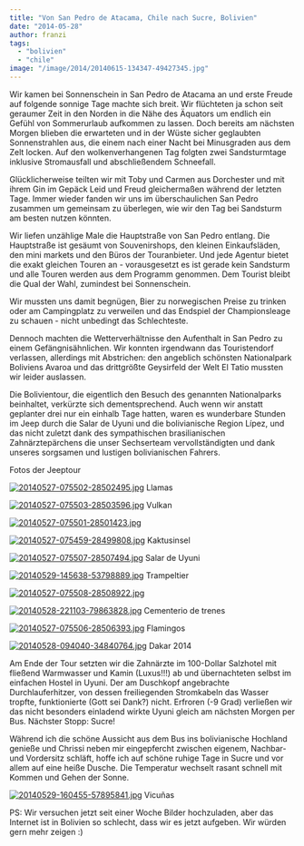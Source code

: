 ```yaml
---
title: "Von San Pedro de Atacama, Chile nach Sucre, Bolivien"
date: "2014-05-28"
author: franzi
tags: 
  - "bolivien"
  - "chile"
image: "/image/2014/20140615-134347-49427345.jpg"
---
```


Wir kamen bei Sonnenschein in San Pedro de Atacama an und erste Freude auf folgende sonnige Tage machte sich breit. Wir flüchteten ja schon seit geraumer Zeit in den Norden in die Nähe des Äquators um endlich ein Gefühl von Sommerurlaub aufkommen zu lassen. Doch bereits am nächsten Morgen blieben die erwarteten und in der Wüste sicher geglaubten Sonnenstrahlen aus, die einem nach einer Nacht bei Minusgraden aus dem Zelt locken. Auf den wolkenverhangenen Tag folgten zwei Sandsturmtage inklusive Stromausfall und abschließendem Schneefall.

Glücklicherweise teilten wir mit Toby und Carmen aus Dorchester und mit ihrem Gin im Gepäck Leid und Freud gleichermaßen während der letzten Tage. Immer wieder fanden wir uns im überschaulichen San Pedro zusammen um gemeinsam zu überlegen, wie wir den Tag bei Sandsturm am besten nutzen könnten.

Wir liefen unzählige Male die Hauptstraße von San Pedro entlang. Die Hauptstraße ist gesäumt von Souvenirshops, den kleinen Einkaufsläden, den mini markets und den Büros der Touranbieter. Und jede Agentur bietet die exakt gleichen Touren an - vorausgesetzt es ist gerade kein Sandsturm und alle Touren werden aus dem Programm genommen. Dem Tourist bleibt die Qual der Wahl, zumindest bei Sonnenschein.

Wir mussten uns damit begnügen, Bier zu norwegischen Preise zu trinken oder am Campingplatz zu verweilen und das Endspiel der Championsleage zu schauen - nicht unbedingt das Schlechteste.

Dennoch machten die Wetterverhältnisse den Aufenthalt in San Pedro zu einem Gefängnisähnlichen. Wir konnten irgendwann das Touristendorf verlassen, allerdings mit Abstrichen: den angeblich schönsten Nationalpark Boliviens Avaroa und das drittgrößte Geysirfeld der Welt El Tatio mussten wir leider auslassen.

Die Bolivientour, die eigentlich den Besuch des genannten Nationalparks beinhaltet, verkürzte sich dementsprechend. Auch wenn wir anstatt geplanter drei nur ein einhalb Tage hatten, waren es wunderbare Stunden im Jeep durch die Salar de Uyuni und die bolivianische Region Lípez, und das nicht zuletzt dank des sympathischen brasilianischen Zahnärztepärchens die unser Sechserteam vervollständigten und dank unseres sorgsamen und lustigen bolivianischen Fahrers.

Fotos der Jeeptour

[![20140527-075502-28502495.jpg](images/20140527-075502-28502495.jpg)](https://hafenstrand.wordpress.com/wp-content/uploads/2014/05/20140527-075502-28502495.jpg) Llamas

[![20140527-075503-28503596.jpg](images/20140527-075503-28503596.jpg)](https://hafenstrand.wordpress.com/wp-content/uploads/2014/05/20140527-075503-28503596.jpg) Vulkan

[![20140527-075501-28501423.jpg](images/20140527-075501-28501423.jpg)](https://hafenstrand.wordpress.com/wp-content/uploads/2014/05/20140527-075501-28501423.jpg)

[![20140527-075459-28499808.jpg](images/20140527-075459-28499808.jpg)](https://hafenstrand.wordpress.com/wp-content/uploads/2014/05/20140527-075459-28499808.jpg) Kaktusinsel

[![20140527-075507-28507494.jpg](images/20140527-075507-28507494.jpg)](https://hafenstrand.wordpress.com/wp-content/uploads/2014/05/20140527-075507-28507494.jpg) Salar de Uyuni

[![20140529-145638-53798889.jpg](images/20140529-145638-53798889.jpg)](https://hafenstrand.wordpress.com/wp-content/uploads/2014/05/20140529-145638-53798889.jpg) Trampeltier

[![20140527-075508-28508922.jpg](images/20140527-075508-28508922.jpg)](https://hafenstrand.wordpress.com/wp-content/uploads/2014/05/20140527-075508-28508922.jpg)

[![20140528-221103-79863828.jpg](images/20140528-221103-79863828.jpg)](https://hafenstrand.wordpress.com/wp-content/uploads/2014/05/20140528-221103-79863828.jpg) Cementerio de trenes

[![20140527-075506-28506393.jpg](images/20140527-075506-28506393.jpg)](https://hafenstrand.wordpress.com/wp-content/uploads/2014/05/20140527-075506-28506393.jpg) Flamingos

[![20140528-094040-34840764.jpg](images/20140528-094040-34840764.jpg)](https://hafenstrand.wordpress.com/wp-content/uploads/2014/05/20140528-094040-34840764.jpg) Dakar 2014

Am Ende der Tour setzten wir die Zahnärzte im 100-Dollar Salzhotel mit fließend Warmwasser und Kamin (Luxus!!!) ab und übernachteten selbst im einfachen Hostel in Uyuni. Der am Duschkopf angebrachte Durchlauferhitzer, von dessen freiliegenden Stromkabeln das Wasser tropfte, funktionierte (Gott sei Dank?) nicht. Erfroren (-9 Grad) verließen wir das nicht besonders einladend wirkte Uyuni gleich am nächsten Morgen per Bus. Nächster Stopp: Sucre!

Während ich die schöne Aussicht aus dem Bus ins bolivianische Hochland genieße und Chrissi neben mir eingepfercht zwischen eigenem, Nachbar- und Vordersitz schläft, hoffe ich auf schöne ruhige Tage in Sucre und vor allem auf eine heiße Dusche. Die Temperatur wechselt rasant schnell mit Kommen und Gehen der Sonne.

[![20140529-160455-57895841.jpg](images/20140529-160455-57895841.jpg)](https://hafenstrand.wordpress.com/wp-content/uploads/2014/05/20140529-160455-57895841.jpg) Vicuñas

PS: Wir versuchen jetzt seit einer Woche Bilder hochzuladen, aber das Internet ist in Bolivien so schlecht, dass wir es jetzt aufgeben. Wir würden gern mehr zeigen :)
